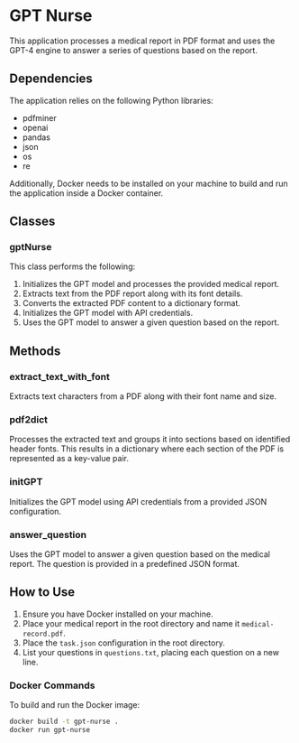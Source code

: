 # GPT Nurse

This application processes a medical report in PDF format and uses the GPT-4 engine to answer a series of questions based on the report.

## Dependencies

The application relies on the following Python libraries:

- pdfminer
- openai
- pandas
- json
- os
- re

Additionally, Docker needs to be installed on your machine to build and run the application inside a Docker container.

## Classes

### gptNurse

This class performs the following:

1. Initializes the GPT model and processes the provided medical report.
2. Extracts text from the PDF report along with its font details.
3. Converts the extracted PDF content to a dictionary format.
4. Initializes the GPT model with API credentials.
5. Uses the GPT model to answer a given question based on the report.

## Methods

### extract_text_with_font

Extracts text characters from a PDF along with their font name and size.

### pdf2dict

Processes the extracted text and groups it into sections based on identified header fonts. This results in a dictionary where each section of the PDF is represented as a key-value pair.

### initGPT

Initializes the GPT model using API credentials from a provided JSON configuration.

### answer_question

Uses the GPT model to answer a given question based on the medical report. The question is provided in a predefined JSON format.

## How to Use

1. Ensure you have Docker installed on your machine.
2. Place your medical report in the root directory and name it `medical-record.pdf`.
3. Place the `task.json` configuration in the root directory.
4. List your questions in `questions.txt`, placing each question on a new line.

### Docker Commands

To build and run the Docker image:

```bash
docker build -t gpt-nurse .
docker run gpt-nurse
